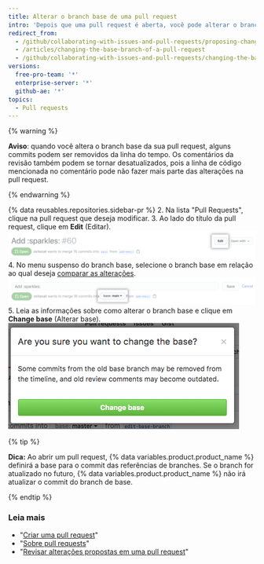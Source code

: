 ```yaml
---
title: Alterar o branch base de uma pull request
intro: 'Depois que uma pull request é aberta, você pode alterar o branch base para comparar as alterações na pull request em relação a um branch diferente.'
redirect_from:
  - /github/collaborating-with-issues-and-pull-requests/proposing-changes-to-your-work-with-pull-requests/changing-the-base-branch-of-a-pull-request
  - /articles/changing-the-base-branch-of-a-pull-request
  - /github/collaborating-with-issues-and-pull-requests/changing-the-base-branch-of-a-pull-request
versions:
  free-pro-team: '*'
  enterprise-server: '*'
  github-ae: '*'
topics:
  - Pull requests
---
```


{% warning %}

**Aviso**: quando você altera o branch base da sua pull request, alguns commits podem ser removidos da linha do tempo. Os comentários da revisão também podem se tornar desatualizados, pois a linha de código mencionada no comentário pode não fazer mais parte das alterações na pull request.

{% endwarning %}

{% data reusables.repositories.sidebar-pr %}
2. Na lista "Pull Requests", clique na pull request que deseja modificar.
3. Ao lado do título da pull request, clique em **Edit** (Editar). ![Botão de edição Pull request](/assets/images/help/pull_requests/pull-request-edit.png)
4. No menu suspenso do branch base, selecione o branch base em relação ao qual deseja [comparar as alterações](/github/committing-changes-to-your-project/comparing-commits#comparing-branches). ![Menu suspenso do branch base ](/assets/images/help/pull_requests/pull-request-edit-base-branch.png)
5. Leia as informações sobre como alterar o branch base e clique em **Change base** (Alterar base). ![Botão de confirmação de alteração do branch base ](/assets/images/help/pull_requests/pull-request-base-branch-confirm.png)

{% tip %}

**Dica:** Ao abrir um pull request, {% data variables.product.product_name %} definirá a base para o commit das referências de branches. Se o branch for atualizado no futuro, {% data variables.product.product_name %} não irá atualizar o commit do branch de base.

{% endtip %}

### Leia mais

- "[Criar uma pull request](/articles/creating-a-pull-request)"
- "[Sobre pull requests](/articles/about-pull-requests)"
- "[Revisar alterações propostas em uma pull request](/articles/reviewing-proposed-changes-in-a-pull-request)"
